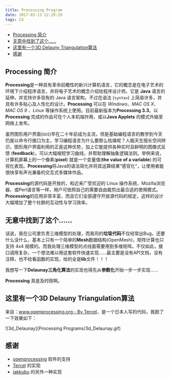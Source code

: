 ```yaml
---
title: Processing Program
date: 2017-03-13 22:29:29
tags: CG
---
```


<!-- TOC -->

- [Processing 简介](#processing-简介)
- [无意中找到了这个……](#无意中找到了这个)
- [这里有一个3D Delauny Triangulation算法](#这里有一个3d-delauny-triangulation算法)
- [感谢](#感谢)

<!-- /TOC -->

## Processing 简介

**Processing**是一种具有革命前瞻性的新兴计算机语言，它的概念是在电子艺术的环境下介绍程序语言，并将电子艺术的概念介绍给程序设计师。它是 **Java** 语言的延伸，并支持许多现有的 Java 语言架构，不过在语法 (`syntax`) 上简易许多，并具有许多贴心及人性化的设计。**Processing** 可以在 _Windows、MAC OS X、MAC OS 9 、Linux_ 等操作系统上使用。目前最新版本为**Processing 3.3**。以 **Processing** 完成的作品可在个人本机端作用，或以**Java Applets** 的模式外输至网络上发布。

虽然图形用户界面(`GUI`)早在二十年前成为主流，但是基础编程语言的教学到今天仍是以命令行接口为主，学习编程语言为什么要那么枯燥呢？人脑天生擅长空间辨识，图形用户界面利用的正是这种优势，加上它能提供各种实时且鲜明的图像式反馈 (**feedback**)，可以大幅缩短学习曲线，并帮助理解抽象逻辑法则。举例来说，计算机屏幕上的一个像素(**pixel**) 就是一个变量值(**the value of a variable**) 的可视化表现。**Processing**将Java的语法简化并将其运算结果“感官化”，让使用者能很快享有声光兼备的交互式多媒体作品。

**Processing**的源代码是开放的，和近来广受欢迎的 Linux 操作系统、Mozilla浏览器、或Perl语言等一样，用户可依照自己的需要自由裁剪出最合适的使用模式。**Processing**的应用非常丰富，而且它们全部遵守开放源代码的规定，这样的设计大幅增加了整个社群的互动性与学习效率。

## 无意中找到了这个……

话说，我在公司里负责三维模型的处理，而我司的**垃圾代码**不仅经常出Bug，还要什么没什么，基本上只有一个简单的**Mesh**数据结构(OpenMesh)，矩阵计算也只支持 4x4 规模的。而我处理三维模型的点线面需要用到多维矩阵。不仅如此，接口调用复杂，一个想法难以用这套软件快速实现……最主要是没有API文档，没有注释，也不给看函数的实现，给的全是**lib**文件！！！

我想写一下**Delaunay三角化算法**的实现也得先从**参数化**开始一步一步实现……

**Processing** 真是及时雨啊。

## 这里有一个3D Delauny Triangulation算法

来自：[www.openprocessing.org - By Tercel](https://www.openprocessing.org/sketch/31295#)，是一个日本人写的代码，我跑了一下效果如下：

![3d_Delaunay](Processing Programs/3d_Delaunay.gif)

## 感谢

+ [openprocessing](https://www.openprocessing.org) 软件的支持
+ [Tercel](https://www.openprocessing.org/sketch/31295#) 的实现
+ [jakkubu](https://www.openprocessing.org/sketch/180760) 的另外一种实现
